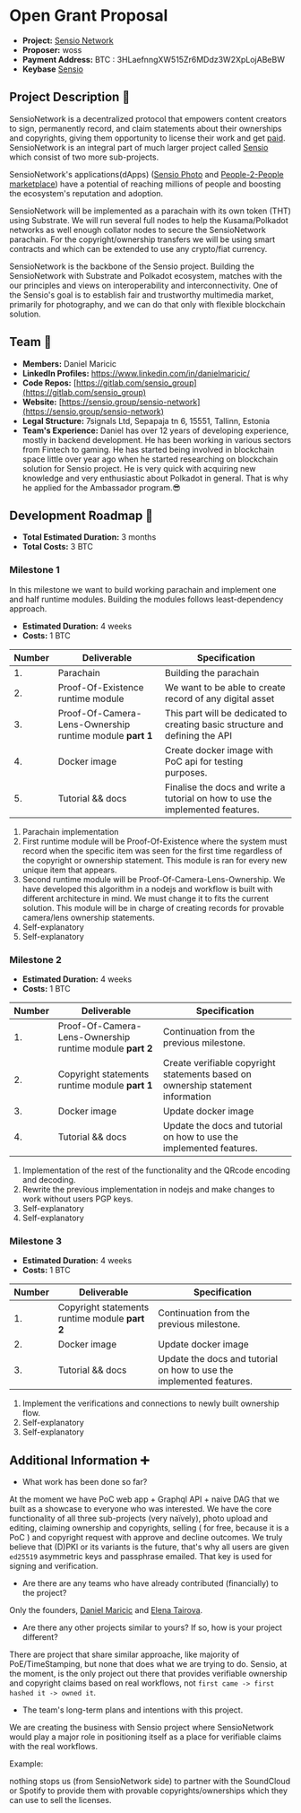 # Open Grant Proposal

- **Project:** [Sensio Network](https://www.sensio.group/sensio-network)
- **Proposer:** woss
- **Payment Address:** BTC : 3HLaefnngXW515Zr6MDdz3W2XpLojABeBW
- **Keybase** [Sensio](https://keybase.io/sensio)

## Project Description :page_facing_up:

SensioNetwork is a decentralized protocol that empowers content creators to sign, permanently record, and claim statements about their ownerships and copyrights, giving them opportunity to license their work and get [paid](https://www.sensio.group/#people-to-people-marketplace). SensioNetwork is an integral part of much larger project called [Sensio](https://sensio.group) which consist of two more sub-projects.

SensioNetwork's applications(dApps) ([Sensio Photo](https://www.sensio.group/sensio-photo) and [People-2-People marketplace](https://www.sensio.group/#people-to-people-marketplace)) have a potential of reaching millions of people and boosting the ecosystem's reputation and adoption.

SensioNetwork will be implemented as a parachain with its own token (THT) using Substrate. We will run several full nodes to help the Kusama/Polkadot networks as well enough collator nodes to secure the SensioNetwork parachain. For the copyright/ownership transfers we will be using smart contracts and which can be extended to use any crypto/fiat currency.

SensioNetwork is the backbone of the Sensio project. Building the SensioNetwork with Substrate and Polkadot ecosystem, matches with the our principles and views on interoperability and interconnectivity. One of the Sensio's goal is to establish fair and trustworthy multimedia market, primarily for photography, and we can do that only with flexible blockchain solution.

## Team :busts_in_silhouette:

- **Members:** Daniel Maricic
- **LinkedIn Profiles:** https://www.linkedin.com/in/danielmaricic/
- **Code Repos:** [https://gitlab.com/sensio_group](https://gitlab.com/sensio_group)
- **Website:** [https://sensio.group/sensio-network](https://sensio.group/sensio-network)
- **Legal Structure:** 7signals Ltd, Sepapaja tn 6, 15551, Tallinn, Estonia
- **Team's Experience:** Daniel has over 12 years of developing experience, mostly in backend development. He has been working in various sectors from Fintech to gaming. He has started being involved in blockchain space little over year ago when he started researching on blockchain solution for Sensio project. He is very quick with acquiring new knowledge and very enthusiastic about Polkadot in general. That is why he applied for the Ambassador program.😎

## Development Roadmap :nut_and_bolt:

- **Total Estimated Duration:** 3 months
- **Total Costs:** 3 BTC

### Milestone 1

In this milestone we want to build working parachain and implement one and half runtime modules. Building the modules follows least-dependency approach.

- **Estimated Duration:** 4 weeks
- **Costs:** 1 BTC

| Number | Deliverable                                              | Specification                                                                  |
| ------ | -------------------------------------------------------- | ------------------------------------------------------------------------------ |
| 1.     | Parachain                                                | Building the parachain                                                         |
| 2.     | Proof-Of-Existence runtime module                        | We want to be able to create record of any digital asset                       |
| 3.     | Proof-Of-Camera-Lens-Ownership runtime module **part 1** | This part will be dedicated to creating basic structure and defining the API   |
| 4.     | Docker image                                             | Create docker image with PoC api for testing purposes.                         |
| 5.     | Tutorial && docs                                         | Finalise the docs and write a tutorial on how to use the implemented features. |

1. Parachain implementation
2. First runtime module will be Proof-Of-Existence where the system must record when the specific item was seen for the first time regardless of the copyright or ownership statement. This module is ran for every new unique item that appears.
3. Second runtime module will be Proof-Of-Camera-Lens-Ownership. We have developed this algorithm in a nodejs and workflow is built with different architecture in mind. We must change it to fits the current solution. This module will be in charge of creating records for provable camera/lens ownership statements.
4. Self-explanatory
5. Self-explanatory

### Milestone 2

- **Estimated Duration:** 4 weeks
- **Costs:** 1 BTC

| Number | Deliverable                                              | Specification                                                                   |
| ------ | -------------------------------------------------------- | ------------------------------------------------------------------------------- |
| 1.     | Proof-Of-Camera-Lens-Ownership runtime module **part 2** | Continuation from the previous milestone.                                       |
| 2.     | Copyright statements runtime module **part 1**           | Create verifiable copyright statements based on ownership statement information |
| 3.     | Docker image                                             | Update docker image                                                             |
| 4.     | Tutorial && docs                                         | Update the docs and tutorial on how to use the implemented features.            |

1. Implementation of the rest of the functionality and the QRcode encoding and decoding.
2. Rewrite the previous implementation in nodejs and make changes to work without users PGP keys.
3. Self-explanatory
4. Self-explanatory

### Milestone 3

- **Estimated Duration:** 4 weeks
- **Costs:** 1 BTC

| Number | Deliverable                                    | Specification                                                        |
| ------ | ---------------------------------------------- | -------------------------------------------------------------------- |
| 1.     | Copyright statements runtime module **part 2** | Continuation from the previous milestone.                            |
| 2.     | Docker image                                   | Update docker image                                                  |
| 3.     | Tutorial && docs                               | Update the docs and tutorial on how to use the implemented features. |

1. Implement the verifications and connections to newly built ownership flow.
2. Self-explanatory
3. Self-explanatory

## Additional Information :heavy_plus_sign:

- What work has been done so far?

At the moment we have PoC web app + Graphql API + naive DAG that we built as a showcase to everyone who was interested. We have the core functionality of all three sub-projects (very naïvely), photo upload and editing, claiming ownership and copyrights, selling ( for free, because it is a PoC ) and copyright request with approve and decline outcomes. We truly believe that (D)PKI or its variants is the future, that's why all users are given `ed25519` asymmetric keys and passphrase emailed. That key is used for signing and verification.

- Are there are any teams who have already contributed (financially) to the project?

Only the founders, [Daniel Maricic](https://www.linkedin.com/in/danielmaricic/) and [Elena Tairova](https://www.linkedin.com/in/elena-tairova/).

- Are there any other projects similar to yours? If so, how is your project different?

There are project that share similar approache, like majority of PoE/TimeStamping, but none that does what we are trying to do. Sensio, at the moment, is the only project out there that provides verifiable ownership and copyright claims based on real workflows, not `first came -> first hashed it -> owned it`.

- The team's long-term plans and intentions with this project.

We are creating the business with Sensio project where SensioNetwork would play a major role in positioning itself as a place for verifiable claims with the real workflows.

Example:

nothing stops us (from SensioNetwork side) to partner with the SoundCloud or Spotify to provide them with provable copyrights/ownerships which they can use to sell the licenses.
